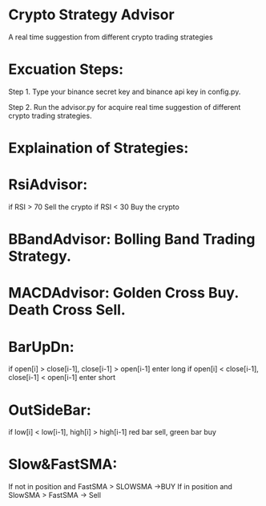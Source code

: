 # Crypto Strategy Advisor
A real time suggestion from different crypto trading strategies

# Excuation Steps:
Step 1. Type your binance secret key and binance api key in config.py.

Step 2. Run the advisor.py for acquire real time suggestion of different crypto trading strategies.

# Explaination of Strategies:

# RsiAdvisor: 
if RSI > 70 Sell the crypto
if RSI < 30 Buy the crypto

# BBandAdvisor: Bolling Band Trading Strategy.

# MACDAdvisor: Golden Cross Buy. Death Cross Sell.

# BarUpDn: 
if open[i] > close[i-1], close[i-1] > open[i-1] enter long
if open[i] < close[i-1], close[i-1] < open[i-1] enter short

# OutSideBar:
if low[i] < low[i-1], high[i] > high[i-1] 
red bar sell, green bar buy

# Slow&FastSMA:
If not in position and FastSMA > SLOWSMA ->BUY
If in position and SlowSMA > FastSMA -> Sell
